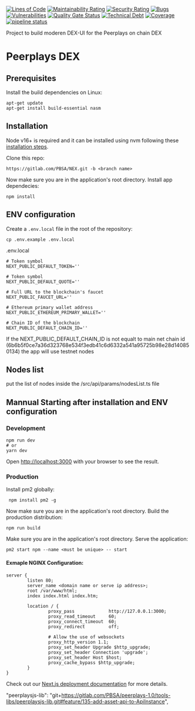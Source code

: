 [![Lines of Code](https://sonarcloud.io/api/project_badges/measure?project=PBSA_NEX&metric=ncloc)](https://sonarcloud.io/summary/new_code?id=PBSA_NEX)
[![Maintainability Rating](https://sonarcloud.io/api/project_badges/measure?project=PBSA_NEX&metric=sqale_rating)](https://sonarcloud.io/summary/new_code?id=PBSA_NEX)
[![Security Rating](https://sonarcloud.io/api/project_badges/measure?project=PBSA_NEX&metric=security_rating)](https://sonarcloud.io/summary/new_code?id=PBSA_NEX)
[![Bugs](https://sonarcloud.io/api/project_badges/measure?project=PBSA_NEX&metric=bugs)](https://sonarcloud.io/summary/new_code?id=PBSA_NEX)
[![Vulnerabilities](https://sonarcloud.io/api/project_badges/measure?project=PBSA_NEX&metric=vulnerabilities)](https://sonarcloud.io/summary/new_code?id=PBSA_NEX)
[![Quality Gate Status](https://sonarcloud.io/api/project_badges/measure?project=PBSA_NEX&metric=alert_status)](https://sonarcloud.io/summary/new_code?id=PBSA_NEX)
[![Technical Debt](https://sonarcloud.io/api/project_badges/measure?project=PBSA_NEX&metric=sqale_index)](https://sonarcloud.io/summary/new_code?id=PBSA_NEX)
[![Coverage](https://sonarcloud.io/api/project_badges/measure?project=PBSA_NEX&metric=coverage)](https://sonarcloud.io/summary/new_code?id=PBSA_NEX)
[![pipeline status](https://gitlab.com/PBSA/NEX/badges/dev/pipeline.svg)](https://gitlab.com/PBSA/NEX/-/commits/dev)

Project to build moderen DEX-UI for the Peerplays on chain DEX

# Peerplays DEX

## Prerequisites

Install the build dependencies on Linux:

```
apt-get update
apt-get install build-essential nasm
```

## Installation

Node v16+ is required and it can be installed using nvm following these [installation steps](https://github.com/nvm-sh/nvm#installing-and-updating).

Clone this repo:

```
https://gitlab.com/PBSA/NEX.git -b <branch name>
```

Now make sure you are in the application's root directory. Install app dependecies:

```
npm install
```

## ENV configuration

Create a `.env.local` file in the root of the repository:

```
cp .env.example .env.local
```

.env.local

```
# Token symbol
NEXT_PUBLIC_DEFAULT_TOKEN=''

# Token symbol
NEXT_PUBLIC_DEFAULT_QUOTE=''

# Full URL to the blockchain's faucet
NEXT_PUBLIC_FAUCET_URL=''

# Ethereum primary wallet address
NEXT_PUBLIC_ETHEREUM_PRIMARY_WALLET=''

# Chain ID of the blockchain
NEXT_PUBLIC_DEFAULT_CHAIN_ID=''
```

If the NEXT_PUBLIC_DEFAULT_CHAIN_ID is not equalt to main net chain id (6b6b5f0ce7a36d323768e534f3edb41c6d6332a541a95725b98e28d140850134) the app will use testnet nodes

## Nodes list

put the list of nodes inside the /src/api/params/nodesList.ts file

## Mannual Starting after installation and ENV configuration

### Development

```
npm run dev
# or
yarn dev
```

Open [http://localhost:3000](http://localhost:3000) with your browser to see the result.

### Production

Install pm2 globally:

```
 npm install pm2 -g
```

Now make sure you are in the application's root directory. Build the production distribution:

```
npm run build
```

Make sure you are in the application's root directory. Serve the application:

```
pm2 start npm --name <must be unique> -- start
```

#### Exmaple NGINX Configuration:

```
server {
        listen 80;
        server_name <domain name or serve ip address>;
        root /var/www/html;
        index index.html index.htm;

        location / {
                proxy_pass             http://127.0.0.1:3000;
                proxy_read_timeout     60;
                proxy_connect_timeout  60;
                proxy_redirect         off;

                # Allow the use of websockets
                proxy_http_version 1.1;
                proxy_set_header Upgrade $http_upgrade;
                proxy_set_header Connection 'upgrade';
                proxy_set_header Host $host;
                proxy_cache_bypass $http_upgrade;
        }
}
```

Check out our [Next.js deployment documentation](https://nextjs.org/docs/deployment) for more details.

"peerplaysjs-lib": "git+https://gitlab.com/PBSA/peerplays-1.0/tools-libs/peerplaysjs-lib.git#feature/135-add-asset-api-to-ApiInstance",
